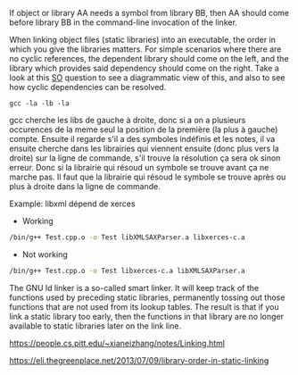 If object or library AA needs a symbol from library BB, then AA should come before library BB in the command-line invocation of the linker.

When linking object files (static libraries) into an executable, the order in which you give the libraries matters. For simple scenarios where there are no cyclic references, the dependent library should come on the left, and the library which provides said dependency should come on the right. Take a look at this [SO](https://stackoverflow.com/questions/45135/why-does-the-order-in-which-libraries-are-linked-sometimes-cause-errors-in-gcc) question to see a diagrammatic view of this, and also to see how cyclic dependencies can be resolved.

`gcc -la -lb -la`

gcc cherche les libs de gauche à droite, donc si a on a plusieurs occurences de la meme seul la position de la première (la plus à gauche) compte. Ensuite il regarde s'il a des symboles indéfinis et les notes, il va ensuite cherche dans les librairies qui viennent ensuite (donc plus vers la droite) sur la ligne de commande, s'il trouve la résolution ça sera ok sinon erreur. Donc si la librairie qui résoud un symbole se trouve avant ça ne marche pas. Il faut que la librairie qui résoud le symbole se trouve après ou plus à droite dans la ligne de commande.

Example: libxml dépend de xerces
- Working

``` bash
/bin/g++ Test.cpp.o -o Test libXMLSAXParser.a libxerces-c.a
```

- Not working

``` bash
/bin/g++ Test.cpp.o -o Test libxerces-c.a libXMLSAXParser.a
```

The GNU ld linker is a so-called smart linker. It will keep track of the functions used by preceding static libraries, permanently tossing out those functions that are not used from its lookup tables. The result is that if you link a static library too early, then the functions in that library are no longer available to static libraries later on the link line.

https://people.cs.pitt.edu/~xianeizhang/notes/Linking.html

https://eli.thegreenplace.net/2013/07/09/library-order-in-static-linking
